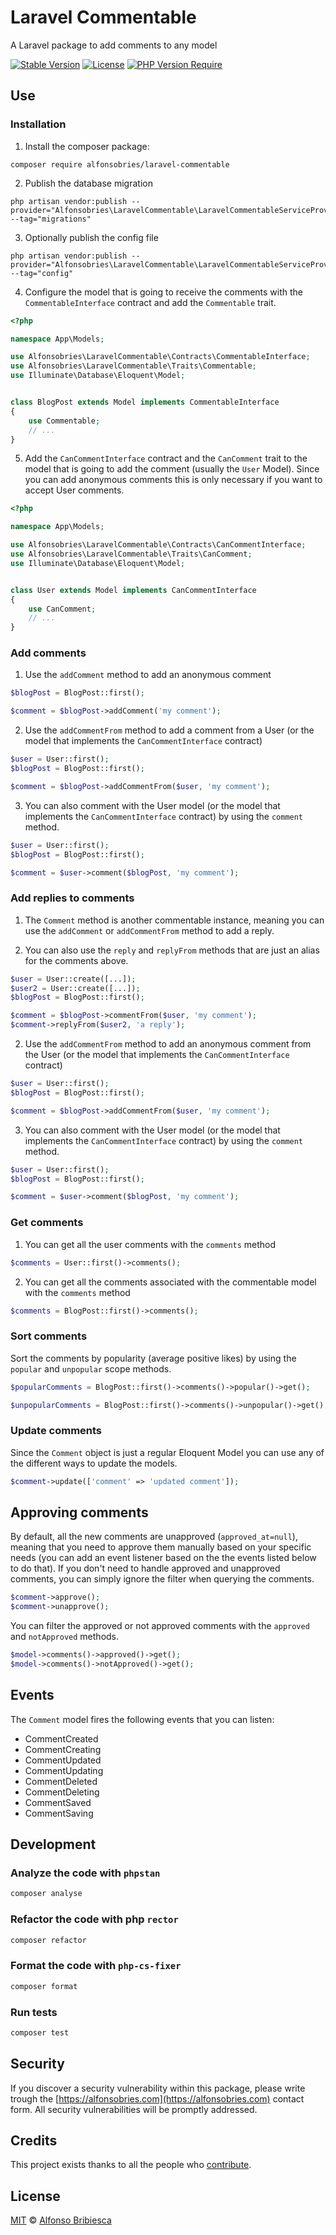 # Laravel Commentable

A Laravel package to add comments to any model

[![Stable Version](http://poser.pugx.org/alfonsobries/laravel-commentable/v)](https://packagist.org/packages/alfonsobries/laravel-commentable) [![License](http://poser.pugx.org/alfonsobries/laravel-commentable/license)](https://packagist.org/packages/alfonsobries/laravel-commentable) [![PHP Version Require](http://poser.pugx.org/alfonsobries/laravel-commentable/require/php)](https://packagist.org/packages/alfonsobries/laravel-commentable)

## Use

### Installation

1. Install the composer package:

```console
composer require alfonsobries/laravel-commentable
```

2. Publish the database migration

```console
php artisan vendor:publish --provider="Alfonsobries\LaravelCommentable\LaravelCommentableServiceProvider" --tag="migrations"
```

3. Optionally publish the config file

```console
php artisan vendor:publish --provider="Alfonsobries\LaravelCommentable\LaravelCommentableServiceProvider" --tag="config"
```


4. Configure the model that is going to receive the comments with the `CommentableInterface` contract and add the `Commentable` trait.

```php
<?php

namespace App\Models;

use Alfonsobries\LaravelCommentable\Contracts\CommentableInterface;
use Alfonsobries\LaravelCommentable\Traits\Commentable;
use Illuminate\Database\Eloquent\Model;


class BlogPost extends Model implements CommentableInterface
{
    use Commentable;
    // ...
}
```

5. Add the `CanCommentInterface` contract and the `CanComment` trait to the model that is going to add the comment (usually the `User` Model). Since you can add anonymous comments this is only necessary if you want to accept User comments.

```php
<?php

namespace App\Models;

use Alfonsobries\LaravelCommentable\Contracts\CanCommentInterface;
use Alfonsobries\LaravelCommentable\Traits\CanComment;
use Illuminate\Database\Eloquent\Model;


class User extends Model implements CanCommentInterface
{
    use CanComment;
    // ...
}
```

### Add comments

1. Use the `addComment` method to add an anonymous comment


```php
$blogPost = BlogPost::first();

$comment = $blogPost->addComment('my comment');
```

2. Use the `addCommentFrom` method to add a comment from a User (or the model that implements the `CanCommentInterface` contract)

```php
$user = User::first();
$blogPost = BlogPost::first();

$comment = $blogPost->addCommentFrom($user, 'my comment');
```

3. You can also comment with the User model (or the model that implements the `CanCommentInterface` contract) by using the `comment` method.

```php
$user = User::first();
$blogPost = BlogPost::first();

$comment = $user->comment($blogPost, 'my comment');
```

### Add replies to comments

1. The `Comment` method is another commentable instance, meaning you can use the `addComment` or `addCommentFrom` method to add a reply.

2. You can also use the `reply` and `replyFrom` methods that are just an alias for the comments above. 


```php
$user = User::create([...]);
$user2 = User::create([...]);
$blogPost = BlogPost::first();

$comment = $blogPost->commentFrom($user, 'my comment');
$comment->replyFrom($user2, 'a reply');
```

2. Use the `addCommentFrom` method to add an anonymous comment from the User (or the model that implements the `CanCommentInterface` contract)

```php
$user = User::first();
$blogPost = BlogPost::first();

$comment = $blogPost->addCommentFrom($user, 'my comment');
```

3. You can also comment with the User model (or the model that implements the `CanCommentInterface` contract) by using the `comment` method.

```php
$user = User::first();
$blogPost = BlogPost::first();

$comment = $user->comment($blogPost, 'my comment');
```

### Get comments

1. You can get all the user comments with the `comments` method

```php
$comments = User::first()->comments();
```

2. You can get all the comments associated with the commentable model with the `comments` method

```php
$comments = BlogPost::first()->comments();
```

### Sort comments

Sort the comments by popularity (average positive likes) by using the `popular` and `unpopular` scope methods.

```php
$popularComments = BlogPost::first()->comments()->popular()->get();

$unpopularComments = BlogPost::first()->comments()->unpopular()->get();
```

### Update comments

Since the `Comment` object is just a regular Eloquent Model you can use any of the different ways to update the models.

```php
$comment->update(['comment' => 'updated comment']);
```

## Approving comments

By default, all the new comments are unapproved (`approved_at=null`), meaning that you need to approve them manually based on your specific needs (you can add an event listener based on the the events listed below to do that). If you don't need to handle approved and unapproved comments, you can simply ignore the filter when querying the comments.

```php
$comment->approve();
$comment->unapprove();
```

You can filter the approved or not approved comments with the `approved` and `notApproved` methods.

```php
$model->comments()->approved()->get();
$model->comments()->notApproved()->get();
```
## Events

The `Comment` model fires the following events that you can listen:

- CommentCreated
- CommentCreating
- CommentUpdated
- CommentUpdating
- CommentDeleted
- CommentDeleting
- CommentSaved
- CommentSaving

## Development

### Analyze the code with `phpstan`

```bash
composer analyse
```

### Refactor the code with php `rector`

```bash
composer refactor
```

### Format the code with `php-cs-fixer`

```bash
composer format
```

### Run tests

```bash
composer test
```

## Security

If you discover a security vulnerability within this package, please write trough the [https://alfonsobries.com](https://alfonsobries.com) contact form. All security vulnerabilities will be promptly addressed.

## Credits

This project exists thanks to all the people who [contribute](../../contributors).

## License

[MIT](LICENSE) © [Alfonso Bribiesca](https://alfonsobries.com)
